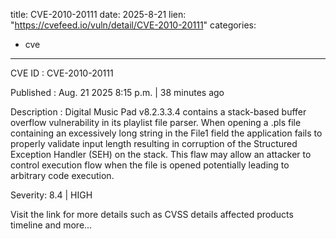  
title: CVE-2010-20111
date: 2025-8-21
lien: "https://cvefeed.io/vuln/detail/CVE-2010-20111"
categories:
  - cve
---

CVE ID : CVE-2010-20111

Published :  Aug. 21
2025
8:15 p.m. | 38 minutes ago

Description : Digital Music Pad v8.2.3.3.4 contains a stack-based buffer overflow vulnerability in its playlist file parser. When opening a .pls file containing an excessively long string in the File1 field
the application fails to properly validate input length
resulting in corruption of the Structured Exception Handler (SEH) on the stack. This flaw may allow an attacker to control execution flow when the file is opened
potentially leading to arbitrary code execution.

Severity: 8.4 | HIGH

Visit the link for more details
such as CVSS details
affected products
timeline
and more...
